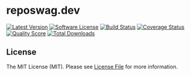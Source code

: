 # reposwag.dev

[![Latest Version](http://localhost:8081/shields/github/release.svg?style=flat-square)](http://localhost:8081/github/releases)
[![Software License](http://localhost:8081/shields/license.svg?style=flat-square)](LICENSE.md)
[![Build Status](http://localhost:8081/shields/travis.svg?style=flat-square)](http://localhost:8081/travis)
[![Coverage Status](http://localhost:8081/shields/scrutinizer/coverage/g.svg?style=flat-square)](http://localhost:8081/scrutinizer/code-structure)
[![Quality Score](http://localhost:8081/shields/scrutinizer/g.svg?style=flat-square)](http://localhost:8081/scrutinizer)
[![Total Downloads](http://localhost:8081/shields/packagist/dt.svg?style=flat-square)](http://localhost:8081/packagist)

## License

The MIT License (MIT). Please see [License File](LICENSE.md) for more information.
